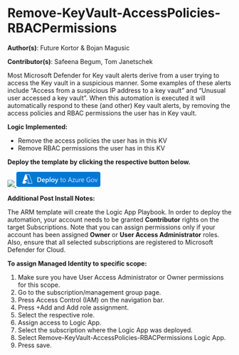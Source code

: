 # Remove-KeyVault-AccessPolicies-RBACPermissions

**Author(s)**: Future Kortor & Bojan Magusic

**Contributor(s)**: Safeena Begum, Tom Janetschek

Most Microsoft Defender for Key vault alerts derive from a user trying to access the Key vault in a suspicious manner.  Some examples of these alerts include “Access from a suspicious IP address to a key vault” and “Unusual user accessed a key vault”. When this automation is executed it will automatically respond to these (and other) Key vault alerts, by removing the access policies and RBAC permissions the user has in Key vault. 

**Logic Implemented:**

* Remove the access policies the user has in this KV
* Remove RBAC permissions the user has in this KV

**Deploy the template by clicking the respective button below.**

<a href="https://portal.azure.com/#create/Microsoft.Template/uri/https%3A%2F%2Fraw.githubusercontent.com%2FAzure%2FAzure-Security-Center%2Fmain%2FWorkflow%2520automation%2FExtend-AlertSuppressionRulesAboutToExpire%2Fazuredeploy.json" target="_blank">
    <img src="https://aka.ms/deploytoazurebutton"/>
</a>
<a href="https://portal.azure.us/#create/Microsoft.Template/uri/https%3A%2F%2Fraw.githubusercontent.com%2FAzure%2FAzure-Security-Center%2Fmain%2FWorkflow%2520automation%2FExtend-AlertSuppressionRulesAboutToExpire%2Fazuredeploy.json" target="_blank">
<img src="https://raw.githubusercontent.com/Azure/azure-quickstart-templates/master/1-CONTRIBUTION-GUIDE/images/deploytoazuregov.png"/>
</a>

**Additional Post Install Notes:**

The ARM template will create the Logic App Playbook. In order to deploy the automation, your account needs to be granted **Contributor** rights on the target Subscriptions. Note that you can assign permissions only if your account has been assigned **Owner** or **User Access Administrator** roles. Also, ensure that all selected subscriptions are registered to Microsoft Defender for Cloud.

**To assign Managed Identity to specific scope:**

1. Make sure you have User Access Administrator or Owner permissions for this scope.
2. Go to the subscription/management group page.
3. Press Access Control (IAM) on the navigation bar.
4. Press +Add and Add role assignment.
5. Select the respective role.
6. Assign access to Logic App.
7. Select the subscription where the Logic App was deployed.
8. Select Remove-KeyVault-AccessPolicies-RBACPermissions Logic App.
9. Press save.